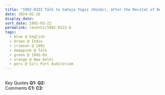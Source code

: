 ```yaml
---
title: "1992-0322 Talk to Sahaja Yogis (Hindi), after the Recital of Debu Chaudhuri, Birthday Felicitations Program, the day after Birthday Pūjā, Siri Fort Auditorium, H637+854, August Kranti Marg, Siri Institutional Area, Siri Fort Institutional Area, Siri Fort, New Delhi, India"
date: 2024-02-26
display_date: 
sort_date: 1992-03-22
permalink: /events/1992-0322-b
tags:
  - blue @ English
  - brown @ India
  - crimson @ 1992
  - deeppink @ Talk
  - green @ 1992-03
  - orange @ New Delhi
  - peru @ Siri Fort Auditorium
---
```


<br>

<wave-list>
  <list-title color="DarkSeaGreen" width="55">Key Quotes</list-title>
  <list-item color="BlanchedAlmond" width="280"><b>Q1:</b> <i></i></list-item>
  <list-item color="Lavender" width="280"><b>Q2:</b> <i></i></list-item>
</wave-list>

<br>

<wave-list>
  <list-title color="DarkSeaGreen" width="55">Comments</list-title>
  <list-item color="BlanchedAlmond" width="280"><b>C1:</b> <i></i></list-item>
  <list-item color="Lavender" width="280"><b>C2:</b> <i></i></list-item>
</wave-list>